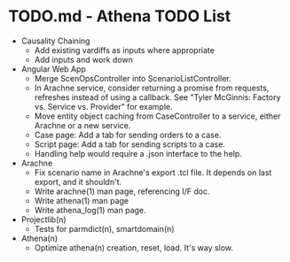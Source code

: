 # TODO.md - Athena TODO List

- Causality Chaining
  - Add existing vardiffs as inputs where appropriate
  - Add inputs and work down
- Angular Web App
  - Merge ScenOpsController into ScenarioListController.
  - In Arachne service, consider returning a promise from requests, 
    refreshes instead of using a callback.  See "Tyler McGinnis: Factory
    vs. Service vs. Provider" for example.
  - Move entity object caching from CaseController to a service, either
    Arachne or a new service.
  - Case page: Add a tab for sending orders to a case.
  - Script page: Add a tab for sending scripts to a case.
  - Handling help would require a .json interface to the help.
- Arachne
  - Fix scenario name in Arachne's export .tcl file.  It depends on last 
    export, and it shouldn't.
  - Write arachne(1) man page, referencing I/F doc.
  - Write athena(1) man page
  - Write athena_log(1) man page.
- Projectlib(n)
  - Tests for parmdict(n), smartdomain(n)
- Athena(n)
  - Optimize athena(n) creation, reset, load.  It's way slow.



